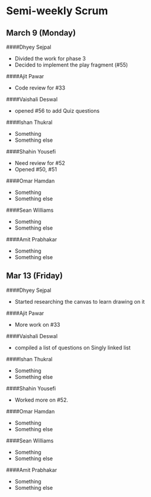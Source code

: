 # Semi-weekly Scrum

## March 9 (Monday)

####Dhyey Sejpal

* Divided the work for phase 3
* Decided to implement the play fragment (#55)

####Ajit Pawar

* Code review for #33

####Vaishali Deswal

* opened #56 to add Quiz questions

####Ishan Thukral

* Something
* Something else

####Shahin Yousefi

* Need review for #52
* Opened #50, #51

####Omar Hamdan

* Something
* Something else
 
####Sean Williams

* Something
* Something else

####Amit Prabhakar

* Something
* Something else

## Mar 13 (Friday)

####Dhyey Sejpal

* Started researching the canvas to learn drawing on it

####Ajit Pawar

* More work on #33

####Vaishali Deswal

* compiled a list of questions on Singly linked list

####Ishan Thukral

* Something
* Something else

####Shahin Yousefi

* Worked more on #52.

####Omar Hamdan

* Something
* Something else

####Sean Williams

* Something
* Something else

####Amit Prabhakar

* Something
* Something else
